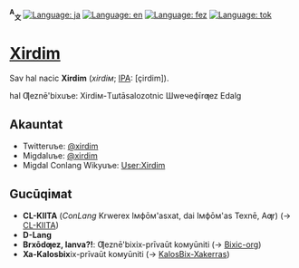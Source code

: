 <span id="readme-top"></span>
**<sup>A</sup><sub>文</sub>**
[![Language: ja](https://img.shields.io/badge/Жabān'bix%20(日本語)-gray)](README.md#readme-top)
[![Language: en](https://img.shields.io/badge/Angribix%20(English)-gray)](README_en.md#readme-top)
[![Language: fez](https://img.shields.io/badge/Ƣeznē'bix-blue)](README_fez.md#readme-top)
[![Language: tok](https://img.shields.io/badge/トキポナ%20(toki%20pona)-gray)](README_tok.md#readme-top)

# [Xirdim](https://github.com/Xirdim)

Sav hal nacic **Xirdim** (*xirdiм*; [IPA](//en.wikipedia.org/wiki/International_Phonetic_Alphabet): \[çirdim\]).

hal Ƣeznē'bixuъe: Xirdiм-Tшtāsalozotnic Шweчeфīrƣez Edalg

## Akauntat
- Twitteruъe: [@xirdim](//twitter.com/xirdim)
- Migdaluъe: [@xirdim](//migdal.jp/Xirdim)
- Migdal Conlang Wikyuъe: [User:Xirdim](//migdal.miraheze.org/wiki/User:Xirdim)

## Gucūqiмat
- **CL-KIITA** (*ConLang* Krwerex Iмфōм'asxat, dai Iмфōм'as Texnē, Aƣr) (→ [CL-KIITA](//github.com/CL-KIITA))
- **D-Lang**
- **Brxōdƣez, lanva?!**: Ƣeznē'bixix-prīvaūt koмyūniti (→ [Bixic-org](//github.com/Bixic-org))
- **Xa-Kalosbix**ix-prīvaūt koмyūniti (→ [KalosBix-Xakerras](//github.com/KalosBix-Xakerras))
